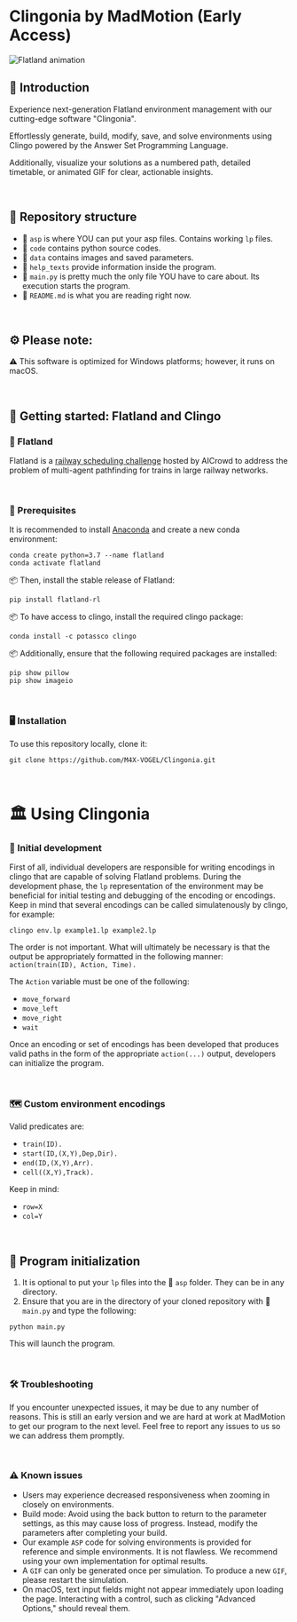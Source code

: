 # Clingonia by MadMotion (Early Access)

![Flatland animation](https://i.imgur.com/9cNtWjs.gif)

## 🌹 Introduction
Experience next-generation Flatland environment management with our cutting-edge software "Clingonia".

Effortlessly generate, build, modify, save, and solve environments using Clingo powered by the Answer Set Programming Language.

Additionally, visualize your solutions as a numbered path, detailed timetable, or animated GIF for clear, actionable insights.

<br>

## 🏡 Repository structure

- 📁 `asp` is where YOU can put your asp files. Contains working `lp` files.
- 📁 `code` contains python source codes.
- 📁 `data` contains images and saved parameters.
- 📁 `help_texts` provide information inside the program.
- 📝 `main.py` is pretty much the only file YOU have to care about. Its execution starts the program.
- 📝 `README.md` is what you are reading right now.

<br>

## ⚙️ Please note:

⚠️ This software is optimized for Windows platforms; however, it runs on macOS.

<br>

## 🌱 Getting started: Flatland and Clingo

### 🚆 Flatland
Flatland is a [railway scheduling challenge](https://flatland.aicrowd.com/intro.html) hosted by AICrowd to address the problem of multi-agent pathfinding for trains in large railway networks.

<br>

### 📜 Prerequisites

It is recommended to install [Anaconda](https://www.anaconda.com/distribution/) and create a new conda environment:
```
conda create python=3.7 --name flatland
conda activate flatland
```

📦 Then, install the stable release of Flatland:
```
pip install flatland-rl
```

📦 To have access to clingo, install the required clingo package:
```
conda install -c potassco clingo
```

📦 Additionally, ensure that the following required packages are installed:
```
pip show pillow
pip show imageio
```

<br>

### 🖥️ Installation

To use this repository locally, clone it:
```
git clone https://github.com/M4X-VOGEL/Clingonia.git
```

<br>

# 🏛️ Using Clingonia

### 🐣 Initial development

First of all, individual developers are responsible for writing encodings in clingo that are capable of solving Flatland problems.  During the development phase, the `lp` representation of the environment may be beneficial for initial testing and debugging of the encoding or encodings.  Keep in mind that several encodings can be called simulatenously by clingo, for example:
```
clingo env.lp example1.lp example2.lp
```

The order is not important.  What will ultimately be necessary is that the output be appropriately formatted in the following manner:
`action(train(ID), Action, Time).` 

The `Action` variable must be one of the following:
- `move_forward`
- `move_left`
- `move_right`
- `wait`

Once an encoding or set of encodings has been developed that produces valid paths in the form of the appropriate `action(...)` output, developers can initialize the program.

<br>

### 🗺️ Custom environment encodings

Valid predicates are:
- `train(ID).`
- `start(ID,(X,Y),Dep,Dir).`
- `end(ID,(X,Y),Arr).`
- `cell((X,Y),Track).`

Keep in mind:
- `row=X`
- `col=Y`

<br>

## 🚀 Program initialization

1. It is optional to put your `lp` files into the 📁 `asp` folder. They can be in any directory.
2. Ensure that you are in the directory of your cloned repository with 📝 `main.py` and type the following:
```
python main.py
```
This will launch the program.

<br>

### 🛠️ Troubleshooting

If you encounter unexpected issues, it may be due to any number of reasons. This is still an early version and we are hard at work at MadMotion to get our program to the next level. Feel free to report any issues to us so we can address them promptly.

<br>

### ⚠️ Known issues

- Users may experience decreased responsiveness when zooming in closely on environments.
- Build mode: Avoid using the back button to return to the parameter settings, as this may cause loss of progress. Instead, modify the parameters after completing your build.
- Our example `ASP` code for solving environments is provided for reference and simple environments. It is not flawless. We recommend using your own implementation for optimal results.
- A `GIF` can only be generated once per simulation. To produce a new `GIF`, please restart the simulation.
- On macOS, text input fields might not appear immediately upon loading the page. Interacting with a control, such as clicking "Advanced Options," should reveal them.
